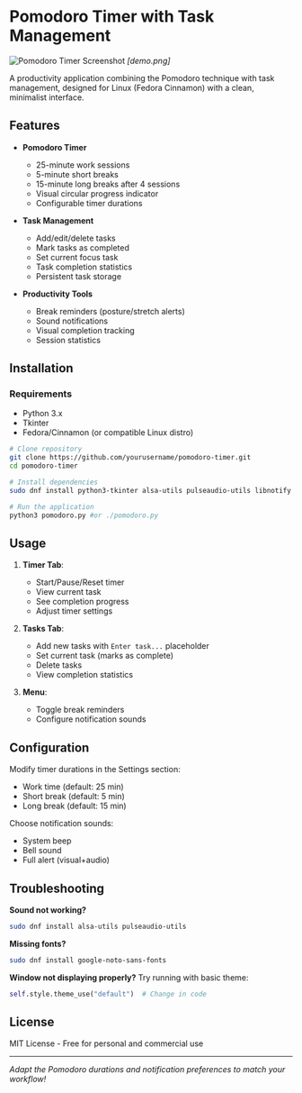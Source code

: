 # Pomodoro Timer with Task Management

![Pomodoro Timer Screenshot](screenshot.png) *[demo.png]*

A productivity application combining the Pomodoro technique with task management, designed for Linux (Fedora Cinnamon) with a clean, minimalist interface.

## Features

- **Pomodoro Timer**
  - 25-minute work sessions
  - 5-minute short breaks
  - 15-minute long breaks after 4 sessions
  - Visual circular progress indicator
  - Configurable timer durations

- **Task Management**
  - Add/edit/delete tasks
  - Mark tasks as completed
  - Set current focus task
  - Task completion statistics
  - Persistent task storage

- **Productivity Tools**
  - Break reminders (posture/stretch alerts)
  - Sound notifications
  - Visual completion tracking
  - Session statistics

## Installation

### Requirements
- Python 3.x
- Tkinter
- Fedora/Cinnamon (or compatible Linux distro)

```bash
# Clone repository
git clone https://github.com/yourusername/pomodoro-timer.git
cd pomodoro-timer

# Install dependencies
sudo dnf install python3-tkinter alsa-utils pulseaudio-utils libnotify

# Run the application
python3 pomodoro.py #or ./pomodoro.py
```

## Usage

1. **Timer Tab**:
   - Start/Pause/Reset timer
   - View current task
   - See completion progress
   - Adjust timer settings

2. **Tasks Tab**:
   - Add new tasks with `Enter task...` placeholder
   - Set current task (marks as complete)
   - Delete tasks
   - View completion statistics

3. **Menu**:
   - Toggle break reminders
   - Configure notification sounds

## Configuration

Modify timer durations in the Settings section:
- Work time (default: 25 min)
- Short break (default: 5 min) 
- Long break (default: 15 min)

Choose notification sounds:
- System beep
- Bell sound
- Full alert (visual+audio)

## Troubleshooting

**Sound not working?**
```bash
sudo dnf install alsa-utils pulseaudio-utils
```

**Missing fonts?**
```bash
sudo dnf install google-noto-sans-fonts
```

**Window not displaying properly?**
Try running with basic theme:
```python
self.style.theme_use("default")  # Change in code
```

## License

MIT License - Free for personal and commercial use

---

*Adapt the Pomodoro durations and notification preferences to match your workflow!*
